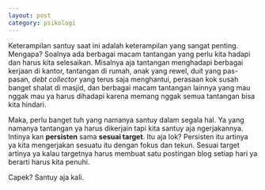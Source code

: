 ```yaml
---
layout: post
category: psikologi
---
```


Keterampilan santuy saat ini adalah keterampilan yang sangat penting. Mengapa? Soalnya ada berbagai macam tantangan yang perlu kita hadapi dan harus kita selesaikan. Misalnya aja tantangan menghadapi berbagai kerjaan di kantor, tantangan di rumah, anak yang rewel, duit yang pas-pasan, _debt collector_ yang terus saja menghantui, perasaan kok susah banget shalat di masjid, dan berbagai macam tantangan lainnya yang mau nggak mau ya harus dihadapi karena memang nggak semua tantangan bisa kita hindari.

Maka, perlu banget tuh yang namanya santuy dalam segala hal. Ya yang namanya tantangan ya harus dikerjain tapi kita santuy aja ngerjakannya. Intinya kan **persisten** sama **sesuai target**. Itu aja lok? Persisten itu artinya ya kita mengerjakan sesuatu itu dengan fokus dan tekun. Sesuai target artinya ya kalau targetnya harus membuat satu postingan blog setiap hari ya berarti harus kita penuhi.

Capek? Santuy aja kali.
